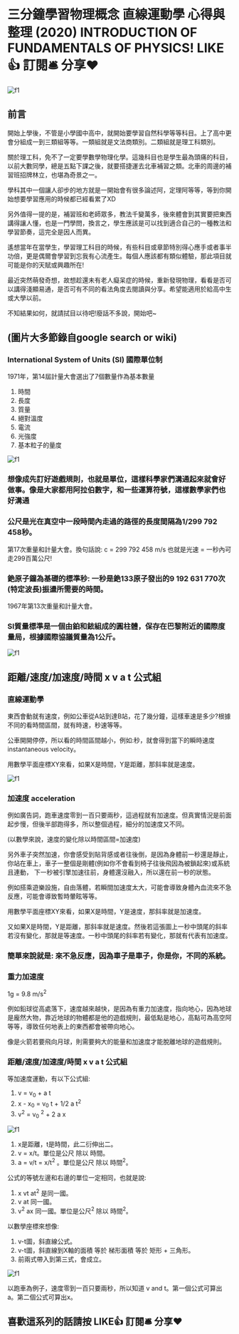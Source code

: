 # 三分鐘學習物理概念 直線運動學 心得與整理 (2020) INTRODUCTION OF FUNDAMENTALS OF PHYSICS! LIKE👍 訂閱🛎 分享❤️
![f1](https://github.com/HCH1/blog/blob/master/fig/phy1a.JPG)

## 前言
開始上學後，不管是小學國中高中，就開始要學習自然科學等等科目。上了高中更會分組成一到三類組等等。一類組就是文法商類別。二類組就是理工科類別。

關於理工科，免不了一定要學數學物理化學。這幾科目也是學生最為頭痛的科目，以前大數同學，總是五點下課之後，就要搭捷運去北車補習之類。北車的周邊的補習班招牌林立，也堪為奇景之一。

學科其中一個讓人卻步的地方就是一開始會有很多論述阿，定理阿等等，等到你開始想要學習應用的時候都已經看累了XD

另外值得一提的是，補習班和老師眾多，教法千變萬多，後來體會到其實要把東西講得讓人懂，也是一門學問，換言之，學生應該是可以找到適合自己的一種教法和學習節奏，這完全是因人而異。

遙想當年在當學生，學習理工科目的時候，有些科目或章節特別得心應手或者事半功倍，更是偶爾會學習到忘我有心流產生。每個人應該都有類似體驗，那此項目就可能是你的天賦或興趣所在!

最近突然萌發奇想，故想趁還未有老人癡呆症的時候，重新發現物理，看看是否可以講得淺顯易通，是否可有不同的看法角度去閱讀與分享。希望能適用於給高中生或大學以前。

不知結果如何，就請拭目以待吧!廢話不多說，開始吧~

## (圖片大多節錄自google search or wiki)

### International System of Units (SI) 國際單位制

1971年，第14屆計量大會選出了7個數量作為基本數量
1. 時間
1. 長度
1. 質量
1. 絕對溫度
1. 電流
1. 光強度
1. 基本粒子的量度

![f1](https://github.com/HCH1/blog/blob/master/fig/phy1b.JPG)

### 想像成先訂好遊戲規則，也就是單位，這樣科學家們溝通起來就會好做事。像是大家都用阿拉伯數字，和一些運算符號，這樣數學家們也好溝通

### 公尺是光在真空中一段時間內走過的路徑的長度間隔為1/299 792 458秒。

第17次重量和計量大會。換句話說: c = 299 792 458 m/s 也就是光速 = 一秒內可走299百萬公尺!

### 銫原子鐘為基礎的標準秒: 一秒是銫133原子發出的9 192 631 770次(特定波長)振盪所需要的時間。

1967年第13次重量和計量大會。

### SI質量標準是一個由鉑和銥組成的圓柱體，保存在巴黎附近的國際度量局，根據國際協議質量為1公斤。

![f1](https://github.com/HCH1/blog/blob/master/fig/phy1c.JPG)

## 距離/速度/加速度/時間 x v a t 公式組

### 直線運動學

東西會動就有速度，例如公車從A站到達B站，花了幾分鐘，這樣車速是多少?根據不同的看時間區間，就有時速，秒速等等。

公車開開停停，所以看的時間區間越小，例如:秒，就會得到當下的瞬時速度 instantaneous velocity。

用數學平面座標XY來看，如果X是時間，Y是距離，那斜率就是速度。

![f1](https://github.com/HCH1/blog/blob/master/fig/phy1d2.JPG)

### 加速度 acceleration

例如廣告詞，跑車速度零到一百只要兩秒，這過程就有加速度。但真實情況是前面起步慢，但後半部跑得多，所以整個過程，細分的加速度又不同。

(以數學來說，速度的變化除以時間區間=加速度)

另外車子突然加速，你會感受到貼背感或者往後倒，是因為身體前一秒還是靜止，你站在車上，車子一整個是剛體(例如你不會看到椅子往後飛因為被鎖起來)或系統且連動，
下一秒被引擎加速往前，身體還沒融入，所以還在前一秒的狀態。

例如搭乘遊樂設施，自由落體，若瞬間加速度太大，可能會導致身體內血流來不急反應，可能會導致暫時暈眩等等。

用數學平面座標XY來看，如果X是時間，Y是速度，那斜率就是加速度。

又如果X是時間，Y是距離，那斜率就是速度。然後若這張圖上一秒中頭尾的斜率若沒有變化，那就是等速度。一秒中頭尾的斜率若有變化，那就有代表有加速度。

### 簡單來說就是: 來不急反應，因為車子是車子，你是你，不同的系統。

### 重力加速度 

1g = 9.8 m/s<sup>2</sup>

例如鉛球從高處落下，速度越來越快，是因為有重力加速度，指向地心，因為地球是龐然大物，靠近地球的物體都是他的遊戲規則，最低點是地心，高點可為高空阿等等，導致任何地表上的東西都會被帶向地心。

像是火箭若要飛向月球，則需要夠大的能量和加速度才能脫離地球的遊戲規則。

### 距離/速度/加速度/時間 x v a t 公式組

等加速度運動，有以下公式組:

1. v = v<sub>0</sub> + a t
1. x - x<sub>0</sub> = v<sub>0</sub> t + 1/2 a t<sup>2</sup>
1. v<sup>2</sup> = v<sub>0</sub> <sup>2</sup> + 2 a x

![f1](https://github.com/HCH1/blog/blob/master/fig/phy1e.JPG)

1. x是距離，t是時間，此二衍伸出二。
1. v = x/t。單位是公尺 除以 時間。
1. a = v/t = x/t<sup>2</sup> 。單位是公尺 除以 時間<sup>2</sup>。

公式的等號左邊和右邊的單位一定相同，也就是說:

1. x vt at<sup>2</sup> 是同一國。
1. v at 同一國。
1. v<sup>2</sup> ax 同一國。單位是公尺<sup>2</sup> 除以 時間<sup>2</sup>。

以數學座標來想像:

1. v-t圖，斜直線公式。
1. v-t圖，斜直線到X軸的面積 等於 梯形面積 等於 矩形 + 三角形。
1. 前兩式帶入到第三式，會成立。

![f1](https://github.com/HCH1/blog/blob/master/fig/phy1f.JPG)

以跑車為例子，速度零到一百只要兩秒，所以知道 v and t。第一個公式可算出a。第二個公式可算出x。


## 喜歡這系列的話請按 LIKE👍 訂閱🛎 分享❤️

